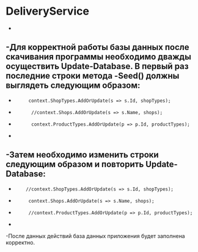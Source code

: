 # DeliveryService
-
-Для корректной работы базы данных после скачивания программы необходимо дважды осуществить Update-Database. В первый раз последние строки метода
-Seed() должны выглядеть следующим образом:
-
- 	       context.ShopTypes.AddOrUpdate(s => s.Id, shopTypes);            
-	        //context.Shops.AddOrUpdate(s => s.Name, shops);            
-	        context.ProductTypes.AddOrUpdate(p => p.Id, productTypes);
-
-Затем необходимо изменить строки следующим образом и повторить Update-Database:
-
-         //context.ShopTypes.AddOrUpdate(s => s.Id, shopTypes);           
-	       context.Shops.AddOrUpdate(s => s.Name, shops);            
-	       //context.ProductTypes.AddOrUpdate(p => p.Id, productTypes);
-
-После данных действий база данных приложения будет заполнена корректно.
